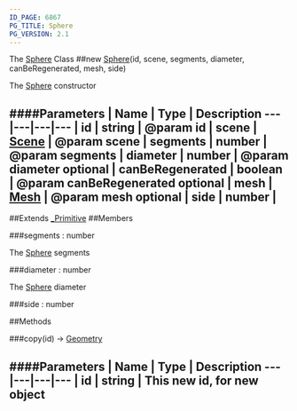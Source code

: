 ```yaml
---
ID_PAGE: 6867
PG_TITLE: Sphere
PG_VERSION: 2.1
---
```


The [Sphere](page.php?p=6867) Class
##new [Sphere](page.php?p=6867)(id, scene, segments, diameter, canBeRegenerated, mesh, side)



The [Sphere](page.php?p=6867) constructor




####Parameters
 | Name | Type | Description
---|---|---|---
 | id | string | @param id
 | scene | [Scene](page.php?p=6662) | @param scene
 | segments | number | @param segments
 | diameter | number | @param diameter
optional | canBeRegenerated | boolean | @param canBeRegenerated
optional | mesh | [Mesh](page.php?p=6659) | @param mesh
optional | side | number | 
---

##Extends [_Primitive](page.php?p=6864)
##Members

###segments : number




The [Sphere](page.php?p=6867) segments



###diameter : number




The [Sphere](page.php?p=6867) diameter









###side : number




##Methods

###copy(id) &rarr; [Geometry](page.php?p=6771)

####Parameters
 | Name | Type | Description
---|---|---|---
 | id | string | This new id, for new object
---
